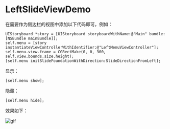 # LeftSlideViewDemo

在需要作为侧边栏的视图中添加以下代码即可，例如：

    UIStoryboard *story = [UIStoryboard storyboardWithName:@"Main" bundle:[NSBundle mainBundle]];
    self.menu = [story instantiateViewControllerWithIdentifier:@"LeftMenuViewController"];
    self.menu.view.frame = CGRectMake(0, 0, 300, self.view.bounds.size.height);
    [self.menu initSlideFoundationWithDirection:SlideDirectionFromLeft];
 
显示：
    
    [self.menu show];
    
隐藏：
    
    [self.menu hide];
    
效果如下：

![gif](https://github.com/linsyorozuya/LeftSlideViewDemo/blob/master/leftslide.gif)


